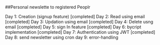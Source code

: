 ##Personal newslette to registered Peoplr

Day 1: Creation (signup feature)  [completed]
Day 2: Read using email           [completed]
Day 3: Updation using email       [completed]
Day 4: Delete usng email          [completed]
Day 5: sign In feature            [completed]
Day 6: bycript implementation     [completed]
Day 7: Authentication using JWT   [completed]
Day 8: send newsletter using cron
day 9: error-handling